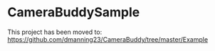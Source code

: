 CameraBuddySample
=================

This project has been moved to:
https://github.com/dmanning23/CameraBuddy/tree/master/Example
